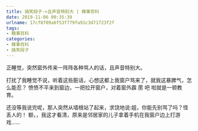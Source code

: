 ```yaml
---
title: 搞笑段子->且声音特别大 | 糗事百科
date: 2019-11-06 00:35:39
urlname: 17cf8f09a6f53f779fa91c3d71723f2f
tags: 
- 糗事百科
categories:
- 糗事百科
- 搞笑段子
---
```

正睡觉，突然窗外传来一阵阵各种骂人的话，且声音特别大。

打扰了我睡觉不说，听着这些脏话，心想这都上我窗户骂来了，就我这暴脾气，怎么能忍？   愤愤不平来到窗边，一把拉开窗户，对着窗外霹 雳 吧 啦就是一顿教育。

还没等我说完呢，那人突然从墙根站了起来，求饶地说:姐，你能先别骂了吗？怪丢人的！ 额，，我这才看清，原来是邻居家的儿子拿着手机在我窗户边上打游戏……


